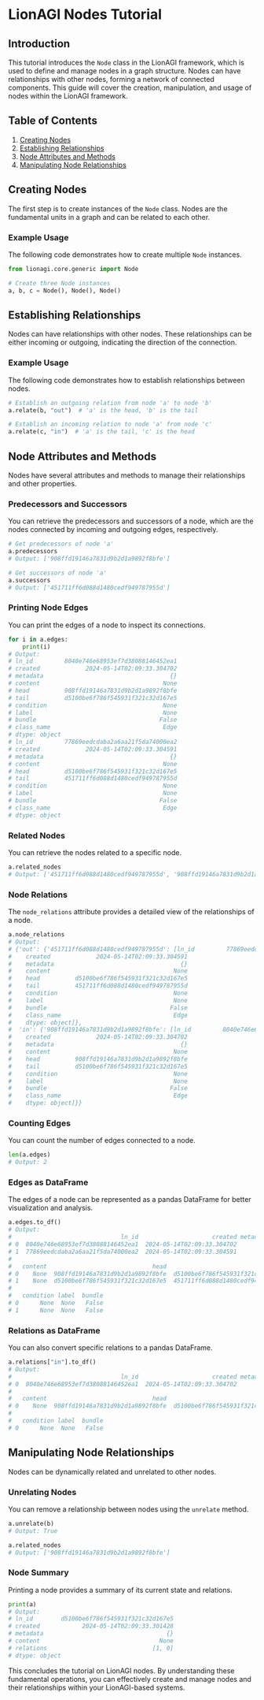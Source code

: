 
# LionAGI Nodes Tutorial

## Introduction

This tutorial introduces the `Node` class in the LionAGI framework, which is used to define and manage nodes in a graph structure. Nodes can have relationships with other nodes, forming a network of connected components. This guide will cover the creation, manipulation, and usage of nodes within the LionAGI framework.

## Table of Contents

1. [Creating Nodes](#creating-nodes)
2. [Establishing Relationships](#establishing-relationships)
3. [Node Attributes and Methods](#node-attributes-and-methods)
4. [Manipulating Node Relationships](#manipulating-node-relationships)

## Creating Nodes

The first step is to create instances of the `Node` class. Nodes are the fundamental units in a graph and can be related to each other.

### Example Usage

The following code demonstrates how to create multiple `Node` instances.

```python
from lionagi.core.generic import Node

# Create three Node instances
a, b, c = Node(), Node(), Node()
```

## Establishing Relationships

Nodes can have relationships with other nodes. These relationships can be either incoming or outgoing, indicating the direction of the connection.

### Example Usage

The following code demonstrates how to establish relationships between nodes.

```python
# Establish an outgoing relation from node 'a' to node 'b'
a.relate(b, "out")  # 'a' is the head, 'b' is the tail

# Establish an incoming relation to node 'a' from node 'c'
a.relate(c, "in")  # 'a' is the tail, 'c' is the head
```

## Node Attributes and Methods

Nodes have several attributes and methods to manage their relationships and other properties.

### Predecessors and Successors

You can retrieve the predecessors and successors of a node, which are the nodes connected by incoming and outgoing edges, respectively.

```python
# Get predecessors of node 'a'
a.predecessors
# Output: ['908ffd19146a7831d9b2d1a9892f8bfe']

# Get successors of node 'a'
a.successors
# Output: ['451711ff6d088d1480cedf949787955d']
```

### Printing Node Edges

You can print the edges of a node to inspect its connections.

```python
for i in a.edges:
    print(i)
# Output:
# ln_id         8040e746e68953ef7d38088146452ea1
# created             2024-05-14T02:09:33.304702
# metadata                                    {}
# content                                   None
# head          908ffd19146a7831d9b2d1a9892f8bfe
# tail          d5100be6f786f545931f321c32d167e5
# condition                                 None
# label                                     None
# bundle                                   False
# class_name                                Edge
# dtype: object
# ln_id         77869eedcdaba2a6aa21f5da74000ea2
# created             2024-05-14T02:09:33.304591
# metadata                                    {}
# content                                   None
# head          d5100be6f786f545931f321c32d167e5
# tail          451711ff6d088d1480cedf949787955d
# condition                                 None
# label                                     None
# bundle                                   False
# class_name                                Edge
# dtype: object
```

### Related Nodes

You can retrieve the nodes related to a specific node.

```python
a.related_nodes
# Output: ['451711ff6d088d1480cedf949787955d', '908ffd19146a7831d9b2d1a9892f8bfe']
```

### Node Relations

The `node_relations` attribute provides a detailed view of the relationships of a node.

```python
a.node_relations
# Output:
# {'out': {'451711ff6d088d1480cedf949787955d': [ln_id         77869eedcdaba2a6aa21f5da74000ea2
#    created             2024-05-14T02:09:33.304591
#    metadata                                    {}
#    content                                   None
#    head          d5100be6f786f545931f321c32d167e5
#    tail          451711ff6d088d1480cedf949787955d
#    condition                                 None
#    label                                     None
#    bundle                                   False
#    class_name                                Edge
#    dtype: object]},
#  'in': {'908ffd19146a7831d9b2d1a9892f8bfe': [ln_id         8040e746e68953ef7d38088146452ea1
#    created             2024-05-14T02:09:33.304702
#    metadata                                    {}
#    content                                   None
#    head          908ffd19146a7831d9b2d1a9892f8bfe
#    tail          d5100be6f786f545931f321c32d167e5
#    condition                                 None
#    label                                     None
#    bundle                                   False
#    class_name                                Edge
#    dtype: object]}}
```

### Counting Edges

You can count the number of edges connected to a node.

```python
len(a.edges)
# Output: 2
```

### Edges as DataFrame

The edges of a node can be represented as a pandas DataFrame for better visualization and analysis.

```python
a.edges.to_df()
# Output:
#                               ln_id                     created metadata  \
# 0  8040e746e68953ef7d38088146452ea1  2024-05-14T02:09:33.304702       {}   
# 1  77869eedcdaba2a6aa21f5da74000ea2  2024-05-14T02:09:33.304591       {}   
# 
#   content                              head                              tail  \
# 0    None  908ffd19146a7831d9b2d1a9892f8bfe  d5100be6f786f545931f321c32d167e5   
# 1    None  d5100be6f786f545931f321c32d167e5  451711ff6d088d1480cedf949787955d   
# 
#   condition label  bundle  
# 0      None  None   False  
# 1      None  None   False  
```

### Relations as DataFrame

You can also convert specific relations to a pandas DataFrame.

```python
a.relations["in"].to_df()
# Output:
#                               ln_id                     created metadata  \
# 0  8040e746e68953ef7d38088146452ea1  2024-05-14T02:09:33.304702       {}   
# 
#   content                              head                              tail  \
# 0    None  908ffd19146a7831d9b2d1a9892f8bfe  d5100be6f786f545931f321c32d167e5   
# 
#   condition label  bundle  
# 0      None  None   False  
```

## Manipulating Node Relationships

Nodes can be dynamically related and unrelated to other nodes.

### Unrelating Nodes

You can remove a relationship between nodes using the `unrelate` method.

```python
a.unrelate(b)
# Output: True

a.related_nodes
# Output: ['908ffd19146a7831d9b2d1a9892f8bfe']
```

### Node Summary

Printing a node provides a summary of its current state and relations.

```python
print(a)
# Output:
# ln_id        d5100be6f786f545931f321c32d167e5
# created            2024-05-14T02:09:33.301428
# metadata                                   {}
# content                                  None
# relations                              [1, 0]
# dtype: object
```

This concludes the tutorial on LionAGI nodes. By understanding these fundamental operations, you can effectively create and manage nodes and their relationships within your LionAGI-based systems.
